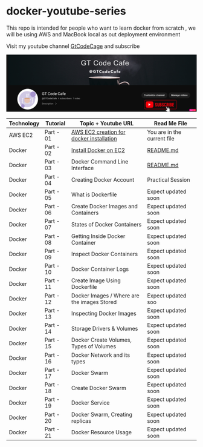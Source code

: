 # docker-youtube-series
This repo is intended for people who want to learn docker from scratch , we will be using AWS and MacBook local as out deployment environment

Visit my youtube channel [GtCodeCage](https://www.youtube.com/channel/UCbtpE4JlXiMH-uYtE-5p_6A) and subscribe

![](Youtube-Banner.png)

| Technology | Tutorial | Topic + Youtube URL | Read Me File
| ------ |---| ------ | ---|
| AWS EC2 | Part - 01| [AWS EC2 creation for docker installation](https://www.youtube.com/watch?v=-xIQZPq0XDc) | You are in the current file
| Docker |  Part - 02 |[Install Docker on EC2](https://www.youtube.com/watch?v=FXWkqdo_7qQ) |  [README.md](https://github.com/gdwntheophilus/docker-youtube-series/tree/main/series-01-install-docker-on-ec2)
| Docker |  Part - 03 |Docker Command Line Interface | [README.md](https://github.com/gdwntheophilus/docker-youtube-series/tree/main/part-02-docker-command-line-interface)
| Docker |  Part - 04 |Creating Docker Account | Practical Session
| Docker |  Part - 05 |What is Dockerfile | Expect updated soon
| Docker |  Part - 06 |Create Docker Images and Containers | Expect updated soon
| Docker |  Part - 07 |States of Docker Containers | Expect updated soon
| Docker |  Part - 08 |Getting Inside Docker Container | Expect updated soon
| Docker |  Part - 09 |Inspect Docker Containers | Expect updated soon
| Docker |  Part - 10 |Docker Container Logs | Expect updated soon
| Docker |  Part - 11 |Create Image Using Dockerfile | Expect updated soon
| Docker |  Part - 12 |Docker Images / Where are the images Stored | Expect updated soo
| Docker |  Part - 13 |Inspecting Docker Images | Expect updated soon
| Docker |  Part - 14 |Storage Drivers & Volumes | Expect updated soon
| Docker |  Part - 15 |Docker Create Volumes, Types of Volumes | Expect updated soon
| Docker |  Part - 16 |Docker Network and its types | Expect updated soon
| Docker |  Part - 17 |Docker Swarm | Expect updated soon
| Docker |  Part - 18 |Create Docker Swarm | Expect updated soon
| Docker |  Part - 19 |Docker Service | Expect updated soon
| Docker |  Part - 20 |Docker Swarm, Creating replicas | Expect updated soon
| Docker |  Part - 21 |Docker Resource Usage | Expect updated soon
